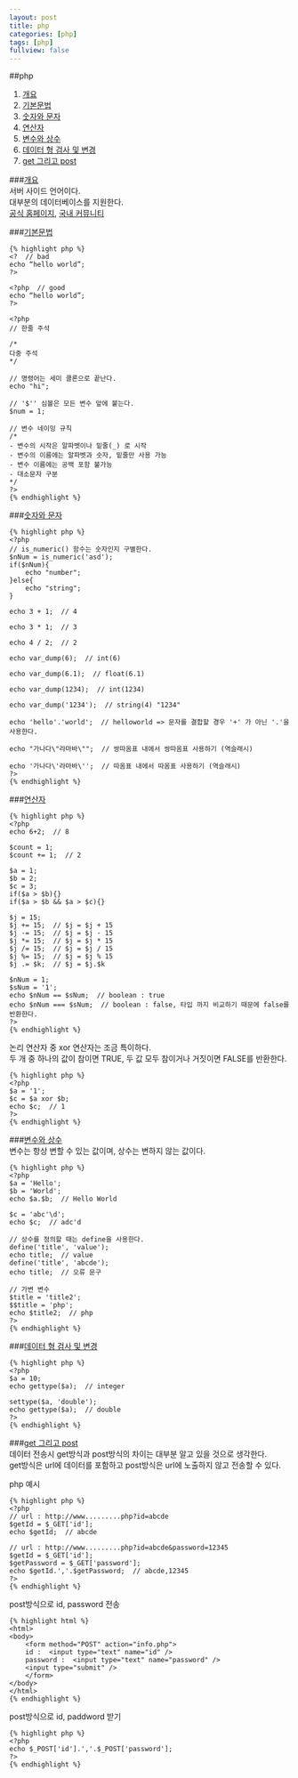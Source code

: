 ```yaml
---
layout: post
title: php
categories: [php]
tags: [php]
fullview: false
---
```


##php  
1. [개요](#php)  
1. [기본문법](#basic)  
1. [숫자와 문자](#number-string)  
1. [연산자](#operator)  
1. [변수와 상수](#variable)  
1. [데이터 형 검사 및 변경](#data-type)  
1. [get 그리고 post](#get_post)  

###<a href="#" name="php">개요</a>  
서버 사이드 언어이다.  
대부분의 데이터베이스를 지원한다.  
[공식 홈페이지](http://php.net/), [국내 커뮤니티](http://phpschool.com/)  

###<a href="#" name="basic">기본문법</a>  
    
    {% highlight php %}
    <?  // bad
    echo “hello world”;
    ?>
    
    <?php  // good
    echo “hello world”;
    ?>
    
    <?php
    // 한줄 주석
    
    /*
    다중 주석
    */
    
    // 명령어는 세미 콜론으로 끝난다.
    echo "hi";
    
    // '$'' 심볼은 모든 변수 앞에 붙는다.
    $num = 1;
    
    // 변수 네이밍 규칙
    /*
    - 변수의 시작은 알파벳이나 밑줄(_) 로 시작
    - 변수의 이름에는 알파벳과 숫자, 밑줄만 사용 가능
    - 변수 이름에는 공백 포함 불가능
    - 대소문자 구분
    */
    ?>
    {% endhighlight %}
    
###<a href="#" name="number-string">숫자와 문자</a>  
    
    {% highlight php %}
	<?php
	// is_numeric() 함수는 숫자인지 구별한다.
	$nNum = is_numeric('asd');
	if($nNum){
		echo "number";
	}else{
		echo "string";
	}

	echo 3 + 1;  // 4
	
	echo 3 * 1;  // 3
	
	echo 4 / 2;  // 2
	
	echo var_dump(6);  // int(6)
	
	echo var_dump(6.1);  // float(6.1)
	
	echo var_dump(1234);  // int(1234)
	
	echo var_dump('1234');  // string(4) "1234"
	
	echo 'hello'.'world';  // helloworld => 문자를 결합할 경우 '+' 가 아닌 '.'을 사용한다.
	
	echo "가나다\"라마바\"";  // 쌍따옴표 내에서 쌍따옴표 사용하기 (역슬래시)
	
	echo '가나다\'라마바\'';  // 따옴표 내에서 따옴표 사용하기 (역슬래시)
	?>
    {% endhighlight %}
    
###<a href="#" name="operator">연산자</a>  
    
	{% highlight php %}
	<?php
	echo 6+2;  // 8

	$count = 1;
	$count += 1;  // 2

	$a = 1;
	$b = 2;
	$c = 3;
	if($a > $b){}
	if($a > $b && $a > $c){}

	$j = 15;
	$j += 15;  // $j = $j + 15
	$j -= 15;  // $j = $j - 15
	$j *= 15;  // $j = $j * 15
	$j /= 15;  // $j = $j / 15
	$j %= 15;  // $j = $j % 15
	$j .= $k;  // $j = $j.$k

	$nNum = 1;
	$sNum = '1';
	echo $nNum == $sNum;  // boolean : true
	echo $nNum === $sNum;  // boolean : false, 타입 까지 비교하기 때문에 false를 반환한다.
	?>
    {% endhighlight %}
    
논리 연산자 중 xor 연산자는 조금 특이하다.  
두 개 중 하나의 값이 참이면 TRUE, 두 값 모두 참이거나 거짓이면 FALSE를 반환한다.  
    
    {% highlight php %}
	<?php
	$a = '1';
	$c = $a xor $b;
	echo $c;  // 1
	?>
    {% endhighlight %}
    
###<a href="#" name="variable">변수와 상수</a>  
변수는 항상 변할 수 있는 값이며, 상수는 변하지 않는 값이다.  
    
	{% highlight php %}
	<?php
	$a = 'Hello';
	$b = 'World';
	echo $a.$b;  // Hello World

	$c = 'abc'\d';
	echo $c;  // adc'd

	// 상수를 정의할 때는 define을 사용한다.
	define('title', 'value');
	echo title;  // value
	define('title', 'abcde');
	echo title;  // 오류 문구

	// 가변 변수
	$title = 'title2';
	$$title = 'php';
	echo $title2;  // php
	?>
    {% endhighlight %}
    
###<a href="#" name="data-type">데이터 형 검사 및 변경</a>  
    
	{% highlight php %}
	<?php
	$a = 10;
	echo gettype($a);  // integer

	settype($a, 'double');
	echo gettype($a);  // double
	?>
    {% endhighlight %}

###<a href="#" name="get_post">get 그리고 post</a>  
데이터 전송시 get방식과 post방식의 차이는 대부분 알고 있을 것으로 생각한다.  
get방식은 url에 데이터를 포함하고 post방식은 url에 노출하지 않고 전송할 수 있다.  

php 예시
    
	{% highlight php %}
	<?php
	// url : http://www.........php?id=abcde
	$getId = $_GET['id'];
	echo $getId;  // abcde

	// url : http://www.........php?id=abcde&password=12345
	$getId = $_GET['id'];
	$getPassword = $_GET['password'];
	echo $getId.','.$getPassword;  // abcde,12345
	?>
    {% endhighlight %}
    
post방식으로 id, password 전송
    
    {% highlight html %}
	<html>
	<body>
		<form method="POST" action="info.php">
		id :  <input type="text" name="id" />
		password :  <input type="text" name="password" />
		<input type="submit" />
		</form>
	</body>
	</html>
    {% endhighlight %}
    
post방식으로 id, paddword 받기
    
    {% highlight php %}
	<?php
	echo $_POST['id'].','.$_POST['password'];
	?>
    {% endhighlight %}
    
